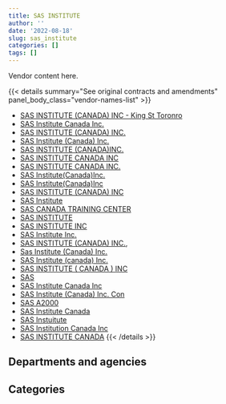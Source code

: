 ```yaml
---
title: SAS INSTITUTE
author: ''
date: '2022-08-18'
slug: sas_institute
categories: []
tags: []
---
```


<script src="/rmarkdown-libs/htmlwidgets/htmlwidgets.js"></script>
<link href="/rmarkdown-libs/datatables-css/datatables-crosstalk.css" rel="stylesheet" />
<script src="/rmarkdown-libs/datatables-binding/datatables.js"></script>
<script src="/rmarkdown-libs/jquery/jquery-3.6.0.min.js"></script>
<link href="/rmarkdown-libs/dt-core-bootstrap/css/dataTables.bootstrap.min.css" rel="stylesheet" />
<link href="/rmarkdown-libs/dt-core-bootstrap/css/dataTables.bootstrap.extra.css" rel="stylesheet" />
<script src="/rmarkdown-libs/dt-core-bootstrap/js/jquery.dataTables.min.js"></script>
<script src="/rmarkdown-libs/dt-core-bootstrap/js/dataTables.bootstrap.min.js"></script>
<link href="/rmarkdown-libs/crosstalk/css/crosstalk.min.css" rel="stylesheet" />
<script src="/rmarkdown-libs/crosstalk/js/crosstalk.min.js"></script>
<script src="/rmarkdown-libs/htmlwidgets/htmlwidgets.js"></script>
<link href="/rmarkdown-libs/datatables-css/datatables-crosstalk.css" rel="stylesheet" />
<script src="/rmarkdown-libs/datatables-binding/datatables.js"></script>
<script src="/rmarkdown-libs/jquery/jquery-3.6.0.min.js"></script>
<link href="/rmarkdown-libs/dt-core-bootstrap/css/dataTables.bootstrap.min.css" rel="stylesheet" />
<link href="/rmarkdown-libs/dt-core-bootstrap/css/dataTables.bootstrap.extra.css" rel="stylesheet" />
<script src="/rmarkdown-libs/dt-core-bootstrap/js/jquery.dataTables.min.js"></script>
<script src="/rmarkdown-libs/dt-core-bootstrap/js/dataTables.bootstrap.min.js"></script>
<link href="/rmarkdown-libs/crosstalk/css/crosstalk.min.css" rel="stylesheet" />
<script src="/rmarkdown-libs/crosstalk/js/crosstalk.min.js"></script>

Vendor content here.

{{< details summary="See original contracts and amendments" panel_body_class="vendor-names-list" >}}
- [SAS INSTITUTE (CANADA) INC - King St Toronro](https://search.open.canada.ca/en/ct/?sort=contract_value_f%20desc&page=1&search_text=%22SAS%20INSTITUTE%20%28CANADA%29%20INC%20-%20King%20St%20Toronro%22)
- [SAS Institute Canada Inc.](https://search.open.canada.ca/en/ct/?sort=contract_value_f%20desc&page=1&search_text=%22SAS%20Institute%20Canada%20Inc.%22)
- [SAS INSTITUTE (CANADA) INC.](https://search.open.canada.ca/en/ct/?sort=contract_value_f%20desc&page=1&search_text=%22SAS%20INSTITUTE%20%28CANADA%29%20INC.%22)
- [SAS Institute (Canada) Inc.](https://search.open.canada.ca/en/ct/?sort=contract_value_f%20desc&page=1&search_text=%22SAS%20Institute%20%28Canada%29%20Inc.%22)
- [SAS INSTITUTE (CANADA)INC.](https://search.open.canada.ca/en/ct/?sort=contract_value_f%20desc&page=1&search_text=%22SAS%20INSTITUTE%20%28CANADA%29INC.%22)
- [SAS INSTITUTE CANADA INC](https://search.open.canada.ca/en/ct/?sort=contract_value_f%20desc&page=1&search_text=%22SAS%20INSTITUTE%20CANADA%20INC%22)
- [SAS INSTITUTE CANADA INC.](https://search.open.canada.ca/en/ct/?sort=contract_value_f%20desc&page=1&search_text=%22SAS%20INSTITUTE%20CANADA%20INC.%22)
- [SAS Institute(Canada)Inc.](https://search.open.canada.ca/en/ct/?sort=contract_value_f%20desc&page=1&search_text=%22SAS%20Institute%28Canada%29Inc.%22)
- [SAS Institute(Canada)Inc](https://search.open.canada.ca/en/ct/?sort=contract_value_f%20desc&page=1&search_text=%22SAS%20Institute%28Canada%29Inc%22)
- [SAS INSTITUTE (CANADA) INC](https://search.open.canada.ca/en/ct/?sort=contract_value_f%20desc&page=1&search_text=%22SAS%20INSTITUTE%20%28CANADA%29%20INC%22)
- [SAS Institute](https://search.open.canada.ca/en/ct/?sort=contract_value_f%20desc&page=1&search_text=%22SAS%20Institute%22)
- [SAS CANADA TRAINING CENTER](https://search.open.canada.ca/en/ct/?sort=contract_value_f%20desc&page=1&search_text=%22SAS%20CANADA%20TRAINING%20CENTER%22)
- [SAS INSTITUTE](https://search.open.canada.ca/en/ct/?sort=contract_value_f%20desc&page=1&search_text=%22SAS%20INSTITUTE%22)
- [SAS INSTITUTE INC](https://search.open.canada.ca/en/ct/?sort=contract_value_f%20desc&page=1&search_text=%22SAS%20INSTITUTE%20INC%22)
- [SAS Institute Inc.](https://search.open.canada.ca/en/ct/?sort=contract_value_f%20desc&page=1&search_text=%22SAS%20Institute%20Inc.%22)
- [SAS INSTITUTE (CANADA) INC.,](https://search.open.canada.ca/en/ct/?sort=contract_value_f%20desc&page=1&search_text=%22SAS%20INSTITUTE%20%28CANADA%29%20INC.%2c%22)
- [Sas Institute (Canada) Inc.](https://search.open.canada.ca/en/ct/?sort=contract_value_f%20desc&page=1&search_text=%22Sas%20Institute%20%28Canada%29%20Inc.%22)
- [SAS Institute (canada) Inc.](https://search.open.canada.ca/en/ct/?sort=contract_value_f%20desc&page=1&search_text=%22SAS%20Institute%20%28canada%29%20Inc.%22)
- [SAS INSTITUTE ( CANADA ) INC](https://search.open.canada.ca/en/ct/?sort=contract_value_f%20desc&page=1&search_text=%22SAS%20INSTITUTE%20%28%20CANADA%20%29%20INC%22)
- [SAS](https://search.open.canada.ca/en/ct/?sort=contract_value_f%20desc&page=1&search_text=%22SAS%22)
- [SAS Institute Canada Inc](https://search.open.canada.ca/en/ct/?sort=contract_value_f%20desc&page=1&search_text=%22SAS%20Institute%20Canada%20Inc%22)
- [SAS Institute (Canada) Inc. Con](https://search.open.canada.ca/en/ct/?sort=contract_value_f%20desc&page=1&search_text=%22SAS%20Institute%20%28Canada%29%20Inc.%20Con%22)
- [SAS A2000](https://search.open.canada.ca/en/ct/?sort=contract_value_f%20desc&page=1&search_text=%22SAS%20A2000%22)
- [SAS Institute Canada](https://search.open.canada.ca/en/ct/?sort=contract_value_f%20desc&page=1&search_text=%22SAS%20Institute%20Canada%22)
- [SAS Instuitute](https://search.open.canada.ca/en/ct/?sort=contract_value_f%20desc&page=1&search_text=%22SAS%20Instuitute%22)
- [SAS Institution Canada Inc](https://search.open.canada.ca/en/ct/?sort=contract_value_f%20desc&page=1&search_text=%22SAS%20Institution%20Canada%20Inc%22)
- [SAS INSTITUTE CANADA](https://search.open.canada.ca/en/ct/?sort=contract_value_f%20desc&page=1&search_text=%22SAS%20INSTITUTE%20CANADA%22)
{{< /details >}}

## Departments and agencies

<div id="htmlwidget-1" style="width:100%;height:auto;" class="datatables html-widget"></div>
<script type="application/json" data-for="htmlwidget-1">{"x":{"style":"bootstrap","filter":"none","vertical":false,"data":[["<a href=\"/departments/aafc-aac/\">Agriculture and Agri-Food Canada<\/a>","<a href=\"/departments/aandc-aadnc/\">Crown-Indigenous Relations and Northern Affairs Canada<\/a>","<a href=\"/departments/cbsa-asfc/\">Canada Border Services Agency<\/a>","<a href=\"/departments/cfia-acia/\">Canadian Food Inspection Agency<\/a>","<a href=\"/departments/cgc-ccg/\">Canadian Grain Commission<\/a>","<a href=\"/departments/cic/\">Immigration, Refugees and Citizenship Canada<\/a>","<a href=\"/departments/cra-arc/\">Canada Revenue Agency<\/a>","<a href=\"/departments/csc-scc/\">Correctional Service of Canada<\/a>","<a href=\"/departments/cta-otc/\">Canadian Transportation Agency<\/a>","<a href=\"/departments/dfatd-maecd/\">Global Affairs Canada<\/a>","<a href=\"/departments/dfo-mpo/\">Fisheries and Oceans Canada<\/a>","<a href=\"/departments/dnd-mdn/\">National Defence<\/a>","<a href=\"/departments/ec/\">Environment and Climate Change Canada<\/a>","<a href=\"/departments/elections/\">Elections Canada<\/a>","<a href=\"/departments/esdc-edsc/\">Employment and Social Development Canada<\/a>","<a href=\"/departments/fin/\">Department of Finance Canada<\/a>","<a href=\"/departments/hc-sc/\">Health Canada<\/a>","<a href=\"/departments/ic/\">Innovation, Science and Economic Development Canada<\/a>","<a href=\"/departments/isc-sac/\">Indigenous Services Canada<\/a>","<a href=\"/departments/jus/\">Department of Justice Canada<\/a>","<a href=\"/departments/nrc-cnrc/\">National Research Council Canada<\/a>","<a href=\"/departments/nrcan-rncan/\">Natural Resources Canada<\/a>","<a href=\"/departments/oag-bvg/\">Office of the Auditor General of Canada<\/a>","<a href=\"/departments/osfi-bsif/\">Office of the Superintendent of Financial Institutions Canada<\/a>","<a href=\"/departments/pc/\">Parks Canada<\/a>","<a href=\"/departments/pch/\">Canadian Heritage<\/a>","<a href=\"/departments/phac-aspc/\">Public Health Agency of Canada<\/a>","<a href=\"/departments/pmprb-cepmb/\">Patented Medicine Prices Review Board Canada<\/a>","<a href=\"/departments/ps-sp/\">Public Safety Canada<\/a>","<a href=\"/departments/psc-cfp/\">Public Service Commission of Canada<\/a>","<a href=\"/departments/rcmp-grc/\">Royal Canadian Mounted Police<\/a>","<a href=\"/departments/ssc-spc/\">Shared Services Canada<\/a>","<a href=\"/departments/statcan/\">Statistics Canada<\/a>","<a href=\"/departments/swc-cfc/\">Status of Women Canada<\/a>","<a href=\"/departments/tbs-sct/\">Treasury Board of Canada Secretariat<\/a>","<a href=\"/departments/tc/\">Transport Canada<\/a>","<a href=\"/departments/tsb-bst/\">Transportation Safety Board of Canada<\/a>"],[148498.27,11067.96,10596.01,15804.18,45872.73,756666.59,588026.4,268739.83,null,null,99144.12,41472.69,117137.92,384347.33,2271658.74,495878.27,823818.09,96478.54,null,58064.21,16071.99,90502.6,null,56600.57,null,null,null,19123.66,16780.38,null,null,1851502.64,687487.87,231.63,212570.92,1604.72,10070.34],[243550.48,3396.25,null,805.46,36837.9,700563.69,779714.34,98344.12,34424.36,null,487947.87,41407.45,86225.61,543788.4,1463120.99,494302.47,918631.07,14916,null,12550.04,908.16,68907.42,null,115227.23,null,10280.51,35877.5,18284.99,98504.53,494235,null,2033494.91,689257.14,16121.26,16415.25,146029.78,10372.66],[271200.06,102796.01,null,17002.22,38042.27,78709.28,343696.18,145133.01,114864.83,26277.97,null,42669,97652.22,423426.84,1927590.91,489209.58,1086692.64,131086.86,null,10424.83,9241.83,39060.98,41900.4,81993.75,190.99,17862.84,null,null,557190.35,727821.42,2468.2,1990088.8,2960854.99,null,127612.53,144640,33761.97],[263698.5,61946.7,null,15501.39,null,556244.56,292718.82,133202.14,91467.31,null,null,7143,78346.25,93465.06,1692703.65,344419.28,1681758,null,89479.19,null,null,21337.06,null,36957.42,9931.41,10076.99,null,27514.37,171706.1,43929.87,900892.5,1923009.78,15637917.61,null,null,null,null]],"container":"<table class=\"table table-striped table-hover row-border order-column display\">\n  <thead>\n    <tr>\n      <th>Department<\/th>\n      <th>2017-2018<\/th>\n      <th>2018-2019<\/th>\n      <th>2019-2020<\/th>\n      <th>2020-2021<\/th>\n    <\/tr>\n  <\/thead>\n<\/table>","options":{"order":[[4,"desc"]],"pageLength":10,"autoWidth":true,"columnDefs":[{"targets":1,"render":"function(data, type, row, meta) {\n    return type !== 'display' ? data : DTWidget.formatCurrency(data, \"$\", 2, 3, \",\", \".\", true, null);\n  }"},{"targets":2,"render":"function(data, type, row, meta) {\n    return type !== 'display' ? data : DTWidget.formatCurrency(data, \"$\", 2, 3, \",\", \".\", true, null);\n  }"},{"targets":3,"render":"function(data, type, row, meta) {\n    return type !== 'display' ? data : DTWidget.formatCurrency(data, \"$\", 2, 3, \",\", \".\", true, null);\n  }"},{"targets":4,"render":"function(data, type, row, meta) {\n    return type !== 'display' ? data : DTWidget.formatCurrency(data, \"$\", 2, 3, \",\", \".\", true, null);\n  }"},{"width":"16%","targets":[1,2,3,4]},{"className":"dt-right","targets":[1,2,3,4]}],"orderClasses":false}},"evals":["options.columnDefs.0.render","options.columnDefs.1.render","options.columnDefs.2.render","options.columnDefs.3.render"],"jsHooks":[]}</script>

## Categories

<div id="htmlwidget-2" style="width:100%;height:auto;" class="datatables html-widget"></div>
<script type="application/json" data-for="htmlwidget-2">{"x":{"style":"bootstrap","filter":"none","vertical":false,"data":[["<a href=\"/categories/1_facilities_and_construction/\">Facilities and construction<\/a>","<a href=\"/categories/11_defence/\">Defence<\/a>","<a href=\"/categories/2_professional_services/\">Professional services<\/a>","<a href=\"/categories/3_information_technology/\">Information technology<\/a>","<a href=\"/categories/9_human_capital/\">Human capital<\/a>"],[null,33646.55,7826.14,8350349.64,803996.86],[null,41407.45,24979.78,8902373.4,745682.22],[26277.97,42669,47505.2,11938102.81,26608.77],[null,7143,null,23762956.79,415267.18]],"container":"<table class=\"table table-striped table-hover row-border order-column display\">\n  <thead>\n    <tr>\n      <th>Category<\/th>\n      <th>2017-2018<\/th>\n      <th>2018-2019<\/th>\n      <th>2019-2020<\/th>\n      <th>2020-2021<\/th>\n    <\/tr>\n  <\/thead>\n<\/table>","options":{"order":[[4,"desc"]],"dom":"t","pageLength":30,"autoWidth":true,"columnDefs":[{"targets":1,"render":"function(data, type, row, meta) {\n    return type !== 'display' ? data : DTWidget.formatCurrency(data, \"$\", 2, 3, \",\", \".\", true, null);\n  }"},{"targets":2,"render":"function(data, type, row, meta) {\n    return type !== 'display' ? data : DTWidget.formatCurrency(data, \"$\", 2, 3, \",\", \".\", true, null);\n  }"},{"targets":3,"render":"function(data, type, row, meta) {\n    return type !== 'display' ? data : DTWidget.formatCurrency(data, \"$\", 2, 3, \",\", \".\", true, null);\n  }"},{"targets":4,"render":"function(data, type, row, meta) {\n    return type !== 'display' ? data : DTWidget.formatCurrency(data, \"$\", 2, 3, \",\", \".\", true, null);\n  }"},{"width":"16%","targets":[1,2,3,4]},{"className":"dt-right","targets":[1,2,3,4]}],"orderClasses":false,"lengthMenu":[10,25,30,50,100]}},"evals":["options.columnDefs.0.render","options.columnDefs.1.render","options.columnDefs.2.render","options.columnDefs.3.render"],"jsHooks":[]}</script>
